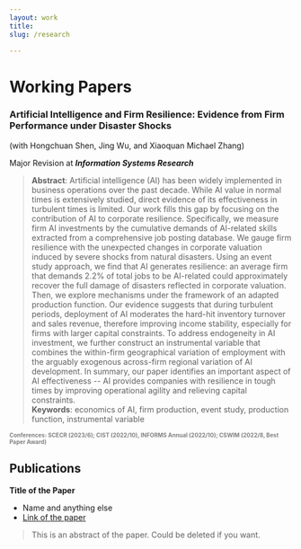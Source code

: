 ```yaml
---
layout: work
title: 
slug: /research

---
```

# Working Papers


### Artificial Intelligence and Firm Resilience: Evidence from Firm Performance under Disaster Shocks ###
 
(with Hongchuan Shen, Jing Wu, and Xiaoquan Michael Zhang)

Major Revision at __*Information Systems Research*__

> **Abstract**: Artificial intelligence (AI) has been widely implemented in business operations over the past decade. While AI value in normal times is extensively studied, direct evidence of its effectiveness in turbulent times is limited. Our work fills this gap by focusing on the contribution of AI to corporate resilience. Specifically, we measure firm AI investments by the cumulative demands of AI-related skills extracted from a comprehensive job posting database. We gauge firm resilience with the unexpected changes in corporate valuation induced by severe shocks from natural disasters. Using an event study approach, we find that AI generates resilience: an average firm that demands 2.2\% of total jobs to be AI-related could approximately recover the full damage of disasters reflected in corporate valuation. Then, we explore mechanisms under the framework of an adapted production function. Our evidence suggests that during turbulent periods, deployment of AI moderates the hard-hit inventory turnover and sales revenue, therefore improving income stability, especially for firms with larger capital constraints. To address endogeneity in AI investment, we further construct an instrumental variable that combines the within-firm geographical variation of employment with the arguably exogenous across-firm regional variation of AI development. In summary, our paper identifies an important aspect of AI effectiveness -- AI provides companies with resilience in tough times by improving operational agility and relieving capital constraints. <br> **Keywords**: economics of AI, firm production, event study, production function, instrumental variable

<span style="color:grey;font-weight:700;font-size:10px">
    Conferences: SCECR (2023/6); CIST (2022/10), INFORMS Annual (2022/10); CSWIM (2022/8, Best Paper Award)
</span>





## Publications

**Title of the Paper**

- Name and anything else
- [Link of the paper]()

> This is an abstract of the paper. Could be deleted if you want.

